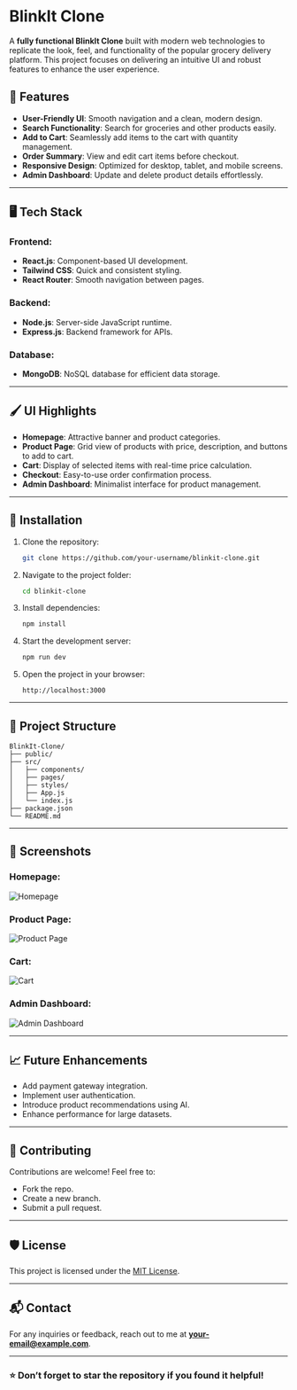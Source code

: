 # BlinkIt Clone

A **fully functional BlinkIt Clone** built with modern web technologies to replicate the look, feel, and functionality of the popular grocery delivery platform. This project focuses on delivering an intuitive UI and robust features to enhance the user experience.

## 🌟 Features

- **User-Friendly UI**: Smooth navigation and a clean, modern design.
- **Search Functionality**: Search for groceries and other products easily.
- **Add to Cart**: Seamlessly add items to the cart with quantity management.
- **Order Summary**: View and edit cart items before checkout.
- **Responsive Design**: Optimized for desktop, tablet, and mobile screens.
- **Admin Dashboard**: Update and delete product details effortlessly.

---

## 🖥️ Tech Stack

### Frontend:

- **React.js**: Component-based UI development.
- **Tailwind CSS**: Quick and consistent styling.
- **React Router**: Smooth navigation between pages.

### Backend:

- **Node.js**: Server-side JavaScript runtime.
- **Express.js**: Backend framework for APIs.

### Database:

- **MongoDB**: NoSQL database for efficient data storage.

---

## 🖌️ UI Highlights

- **Homepage**: Attractive banner and product categories.
- **Product Page**: Grid view of products with price, description, and buttons to add to cart.
- **Cart**: Display of selected items with real-time price calculation.
- **Checkout**: Easy-to-use order confirmation process.
- **Admin Dashboard**: Minimalist interface for product management.

---

## 🚀 Installation

1. Clone the repository:

   ```bash
   git clone https://github.com/your-username/blinkit-clone.git
   ```

2. Navigate to the project folder:

   ```bash
   cd blinkit-clone
   ```

3. Install dependencies:

   ```bash
   npm install
   ```

4. Start the development server:

   ```bash
   npm run dev
   ```

5. Open the project in your browser:
   ```
   http://localhost:3000
   ```

---

## 📂 Project Structure

```
BlinkIt-Clone/
├── public/
├── src/
│   ├── components/
│   ├── pages/
│   ├── styles/
│   ├── App.js
│   └── index.js
├── package.json
└── README.md
```

---

## 📸 Screenshots

### Homepage:

![Homepage](https://via.placeholder.com/800x400)

### Product Page:

![Product Page](https://via.placeholder.com/800x400)

### Cart:

![Cart](https://via.placeholder.com/800x400)

### Admin Dashboard:

![Admin Dashboard](https://via.placeholder.com/800x400)

---

## 📈 Future Enhancements

- Add payment gateway integration.
- Implement user authentication.
- Introduce product recommendations using AI.
- Enhance performance for large datasets.

---

## 🤝 Contributing

Contributions are welcome! Feel free to:

- Fork the repo.
- Create a new branch.
- Submit a pull request.

---

## 🛡️ License

This project is licensed under the [MIT License](LICENSE).

---

## 📬 Contact

For any inquiries or feedback, reach out to me at **your-email@example.com**.

---

### ⭐ Don’t forget to star the repository if you found it helpful!
